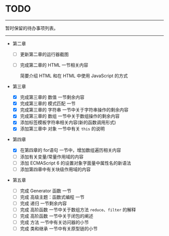

# TODO

---

暂时保留的待办事项列表。



---

- 第二章

  - [ ] 更新第二章的运行器截图

  - [ ] 完成第二章的 HTML 一节相关内容
  
    简要介绍 HTML 和在 HTML 中使用 JavaScript 的方式
  
- 第三章

  - [x] 完成第三章的 数值 一节剩余内容
  - [x] 完成第三章的 模式匹配 一节
  - [x] 完成第三章的 字符串 一节中关于字符串操作的剩余内容
  - [x] 完成第三章的 数组 一节中关于数组操作的剩余内容
  - [x] 添加标签模板字符串相关内容(新的函数调用形式)
  - [x] 添加第三章中 对象 一节中有关 `this` 的说明
  
- 第四章

  - [x] 在第四章的 for语句 一节中，增加数组遍历相关内容
  - [ ] 添加有关变量/常量作用域的内容
  - [ ] 添加 ECMAScript 6 的设置对象字面量中属性名的新语法 
  - [ ] 添加第四章中有关块级作用域的内容 
  
- 第五章
  - [ ] 完成  Generator 函数 一节
  - [ ] 完成 高级主题：函数式编程 一节
  - [ ] 完成 递归 一节剩余内容
  - [ ] 完成 高阶函数 一节中关于数组方法 `reduce`、`filter` 的解释
  - [ ] 完成 高阶函数 一节中关于闭包的阐述
  - [ ] 完成 方法 一节中有关访问器的小节
  - [ ] 完成 类和继承 一节中有关原型链的小节
